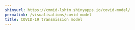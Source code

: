 ```yaml
---
shinyurl: https://cmmid-lshtm.shinyapps.io/covid-model/
permalink: /visualisations/covid-model
title: COVID-19 transmission model
---
```


